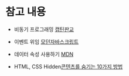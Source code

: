 # 참고 내용

- 비동기 프로그래밍 [캡틴판교](https://joshua1988.github.io/web-development/javascript/js-async-await/)

- 이벤트 위임 [모던자바스크립트](https://ko.javascript.info/event-delegation)

- 데이터 속성 사용하기 [MDN](https://developer.mozilla.org/ko/docs/Learn/HTML/Howto/Use_data_attributes)

- HTML, CSS Hidden[콘텐츠를 숨기는 10가지 방법](https://yceffort.kr/2021/03/hiding-contents-with-html-and-css)

